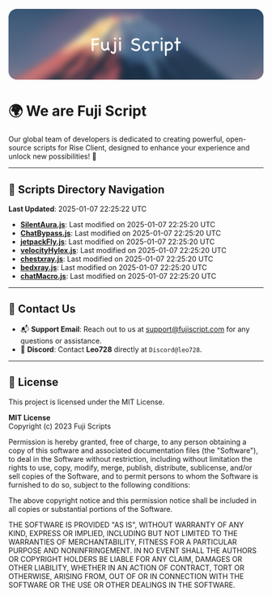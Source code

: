 ![Banner](.github/b.webp)

# 🌍 **We are Fuji Script**

Our global team of developers is dedicated to creating powerful, open-source scripts for Rise Client, designed to enhance your experience and unlock new possibilities! 🌟

---
<!-- SCRIPTS_NAVIGATION_START -->
## 📂 **Scripts Directory Navigation**

**Last Updated**: 2025-01-07 22:25:22 UTC

- **[SilentAura.js](scripts/SilentAura.js)**: Last modified on 2025-01-07 22:25:20 UTC
- **[ChatBypass.js](scripts/ChatBypass.js)**: Last modified on 2025-01-07 22:25:20 UTC
- **[jetpackFly.js](scripts/jetpackFly.js)**: Last modified on 2025-01-07 22:25:20 UTC
- **[velocityHylex.js](scripts/velocityHylex.js)**: Last modified on 2025-01-07 22:25:20 UTC
- **[chestxray.js](scripts/chestxray.js)**: Last modified on 2025-01-07 22:25:20 UTC
- **[bedxray.js](scripts/bedxray.js)**: Last modified on 2025-01-07 22:25:20 UTC
- **[chatMacro.js](scripts/chatMacro.js)**: Last modified on 2025-01-07 22:25:20 UTC

<!-- SCRIPTS_NAVIGATION_END -->

---

## 💬 **Contact Us**  
- 📬 **Support Email**: Reach out to us at [support@fujiscript.com](mailto:support@fujiscript.com) for any questions or assistance.  
- 💬 **Discord**: Contact **Leo728** directly at `Discord@leo728`.

---

## 📜 **License**

This project is licensed under the MIT License.  

**MIT License**  
Copyright (c) 2023 Fuji Scripts  

Permission is hereby granted, free of charge, to any person obtaining a copy of this software and associated documentation files (the "Software"), to deal in the Software without restriction, including without limitation the rights to use, copy, modify, merge, publish, distribute, sublicense, and/or sell copies of the Software, and to permit persons to whom the Software is furnished to do so, subject to the following conditions:  

The above copyright notice and this permission notice shall be included in all copies or substantial portions of the Software.  

THE SOFTWARE IS PROVIDED "AS IS", WITHOUT WARRANTY OF ANY KIND, EXPRESS OR IMPLIED, INCLUDING BUT NOT LIMITED TO THE WARRANTIES OF MERCHANTABILITY, FITNESS FOR A PARTICULAR PURPOSE AND NONINFRINGEMENT. IN NO EVENT SHALL THE AUTHORS OR COPYRIGHT HOLDERS BE LIABLE FOR ANY CLAIM, DAMAGES OR OTHER LIABILITY, WHETHER IN AN ACTION OF CONTRACT, TORT OR OTHERWISE, ARISING FROM, OUT OF OR IN CONNECTION WITH THE SOFTWARE OR THE USE OR OTHER DEALINGS IN THE SOFTWARE.  
